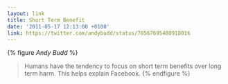 ```yaml
---
layout: link
title: Short Term Benefit
date: '2011-05-17 12:13:00 +0100'
link: https://twitter.com/andybudd/status/70567695480918016
---
```

{% figure <cite>Andy Budd</cite> %}
> Humans have the tendency to focus on short term benefits over long term harm. This helps explain Facebook.
{% endfigure %}